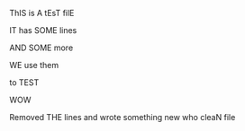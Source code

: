 ThIS is A tEsT filE

IT has SOME lines

AND SOME more

WE use them

to TEST

WOW

Removed THE lines
and wrote something new
who
cleaN file

